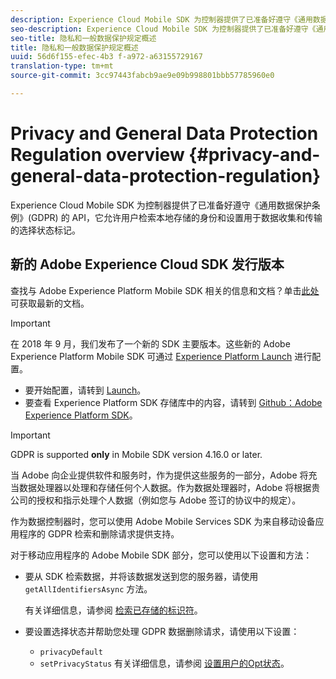 ```yaml
---
description: Experience Cloud Mobile SDK 为控制器提供了已准备好遵守《通用数据保护条例》(GDPR) 的 API，它允许用户检索本地存储的身份和设置用于数据收集和传输的选择状态标记。
seo-description: Experience Cloud Mobile SDK 为控制器提供了已准备好遵守《通用数据保护条例》(GDPR) 的 API，它允许用户检索本地存储的身份和设置用于数据收集和传输的选择状态标记。
seo-title: 隐私和一般数据保护规定概述
title: 隐私和一般数据保护规定概述
uuid: 56d6f155-efec-4b3 f-a972-a63155729167
translation-type: tm+mt
source-git-commit: 3cc97443fabcb9ae9e09b998801bbb57785960e0

---
```



# Privacy and General Data Protection Regulation overview {#privacy-and-general-data-protection-regulation}

Experience Cloud Mobile SDK 为控制器提供了已准备好遵守《通用数据保护条例》(GDPR) 的 API，它允许用户检索本地存储的身份和设置用于数据收集和传输的选择状态标记。

## 新的 Adobe Experience Cloud SDK 发行版本

查找与 Adobe Experience Platform Mobile SDK 相关的信息和文档？单击[此处](https://aep-sdks.gitbook.io/docs/)可获取最新的文档。

>[!IMPORTANT]
>
>在 2018 年 9 月，我们发布了一个新的 SDK 主要版本。这些新的 Adobe Experience Platform Mobile SDK 可通过 [Experience Platform Launch](https://www.adobe.com/experience-platform/launch.html) 进行配置。

* 要开始配置，请转到 [Launch](https://launch.adobe.com/)。
* 要查看 Experience Platform SDK 存储库中的内容，请转到 [Github：Adobe Experience Platform SDK](https://github.com/Adobe-Marketing-Cloud/acp-sdks)。

>[!IMPORTANT]
>
>GDPR is supported **only** in Mobile SDK version 4.16.0 or later.

当 Adobe 向企业提供软件和服务时，作为提供这些服务的一部分，Adobe 将充当数据处理器以处理和存储任何个人数据。作为数据处理器时，Adobe 将根据贵公司的授权和指示处理个人数据（例如您与 Adobe 签订的协议中的规定）。

作为数据控制器时，您可以使用 Adobe Mobile Services SDK 为来自移动设备应用程序的 GDPR 检索和删除请求提供支持。

对于移动应用程序的 Adobe Mobile SDK 部分，您可以使用以下设置和方法：

* 要从 SDK 检索数据，并将该数据发送到您的服务器，请使用 `getAllIdentifiersAsync` 方法。

   有关详细信息，请参阅 [检索已存储的标识符](/help/android/c-mob-privacy-gdpr-android/c-mob-gdpr-ret-stored-ids-android.md)。

* 要设置选择状态并帮助您处理 GDPR 数据删除请求，请使用以下设置：

   * `privacyDefault`
   * `setPrivacyStatus`
   有关详细信息，请参阅 [设置用户的Opt状态](/help/android/c-mob-privacy-gdpr-android/privacy.md)。